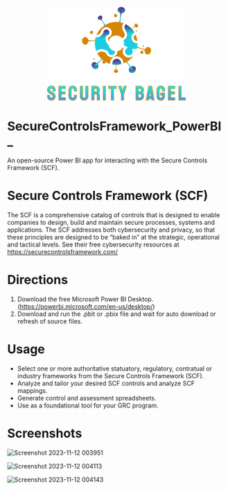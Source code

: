 <p align="center">
  <img src="https://github.com/SecurityBagel/SecurityBagel/blob/main/SecurityBagel.png"/>
</p>

# SecureControlsFramework_PowerBI_
An open-source Power BI app for interacting with the Secure Controls Framework (SCF). 

# Secure Controls Framework (SCF) 
The SCF is a comprehensive catalog of controls that is designed to enable companies to design, build and maintain secure processes, systems and applications. The SCF addresses both cybersecurity and privacy, so that these principles are designed to be “baked in” at the strategic, operational and tactical levels. See their free cybersecurity resources at https://securecontrolsframework.com/

# Directions
1. Download the free Microsoft Power BI Desktop.(https://powerbi.microsoft.com/en-us/desktop/)  
2. Download and run the .pbit or .pbix file and wait for auto download or refresh of source files.

# Usage
- Select one or more authoritative statuatory, regulatory, contratual or industry frameworks from the Secure Controls Framework (SCF). 
- Analyze and tailor your desired SCF controls and analyze SCF mappings.
- Generate control and assessment spreadsheets.
- Use as a foundational tool for your GRC program.
  
# Screenshots

![Screenshot 2023-11-12 003951](https://github.com/secscripts/SCF-Assessment-Configurator/assets/25989993/f780a697-9f11-4e23-8e6e-f87236301e34)

![Screenshot 2023-11-12 004113](https://github.com/secscripts/SCF-Assessment-Configurator/assets/25989993/9fd90a6c-ceb7-4f1d-bd48-fb1dd71ad584)

![Screenshot 2023-11-12 004143](https://github.com/secscripts/SCF-Assessment-Configurator/assets/25989993/411d3eb8-1a5e-4f4b-b4e5-3780e165a354)
